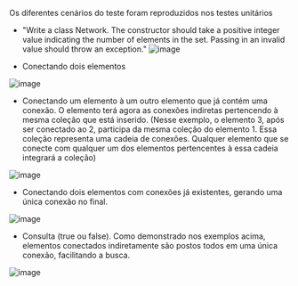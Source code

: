 Os diferentes cenários do teste foram reproduzidos nos testes unitários

* "Write a class Network. The constructor should take a positive integer value indicating the 
number of elements in the set.  Passing in an invalid value should throw an exception."
![image](https://github.com/user-attachments/assets/d1b97153-38bc-4f1a-a0f0-cf1b75e14550)

* Conectando dois elementos
  
![image](https://github.com/user-attachments/assets/099b3cd1-722b-472d-b2b4-0a84554da0a9)

* Conectando um elemento à um outro elemento que já contém uma conexão.
O elemento terá agora as conexões indiretas pertencendo à mesma coleção que está inserido.
(Nesse exemplo, o elemento 3, após ser conectado ao 2, participa da mesma coleção do elemento 1.
Essa coleção representa uma cadeia de conexões. Qualquer elemento que se conecte com qualquer
um dos elementos pertencentes à essa cadeia integrará a coleção)

![image](https://github.com/user-attachments/assets/0987fab7-7431-4d10-b401-198f0f277f67)

* Conectando dois elementos com conexões já existentes, gerando uma única conexão no final.

![image](https://github.com/user-attachments/assets/0b212e03-e4e5-4cb9-acf9-6ed6c864bcff)

* Consulta (true ou false). Como demonstrado nos exemplos acima, elementos conectados indiretamente
são postos todos em uma única conexão, facilitando a busca.

![image](https://github.com/user-attachments/assets/b7d8b8ff-5225-4c37-ae61-1f37d8f49377)
